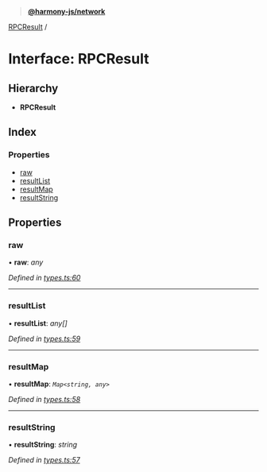 > **[@harmony-js/network](../README.md)**

[RPCResult](rpcresult.md) /

# Interface: RPCResult

## Hierarchy

* **RPCResult**

## Index

### Properties

* [raw](rpcresult.md#raw)
* [resultList](rpcresult.md#resultlist)
* [resultMap](rpcresult.md#resultmap)
* [resultString](rpcresult.md#resultstring)

## Properties

###  raw

• **raw**: *any*

*Defined in [types.ts:60](https://github.com/FireStack-Lab/Harmony-sdk-core/blob/edb8e7a/packages/harmony-network/src/types.ts#L60)*

___

###  resultList

• **resultList**: *any[]*

*Defined in [types.ts:59](https://github.com/FireStack-Lab/Harmony-sdk-core/blob/edb8e7a/packages/harmony-network/src/types.ts#L59)*

___

###  resultMap

• **resultMap**: *`Map<string, any>`*

*Defined in [types.ts:58](https://github.com/FireStack-Lab/Harmony-sdk-core/blob/edb8e7a/packages/harmony-network/src/types.ts#L58)*

___

###  resultString

• **resultString**: *string*

*Defined in [types.ts:57](https://github.com/FireStack-Lab/Harmony-sdk-core/blob/edb8e7a/packages/harmony-network/src/types.ts#L57)*